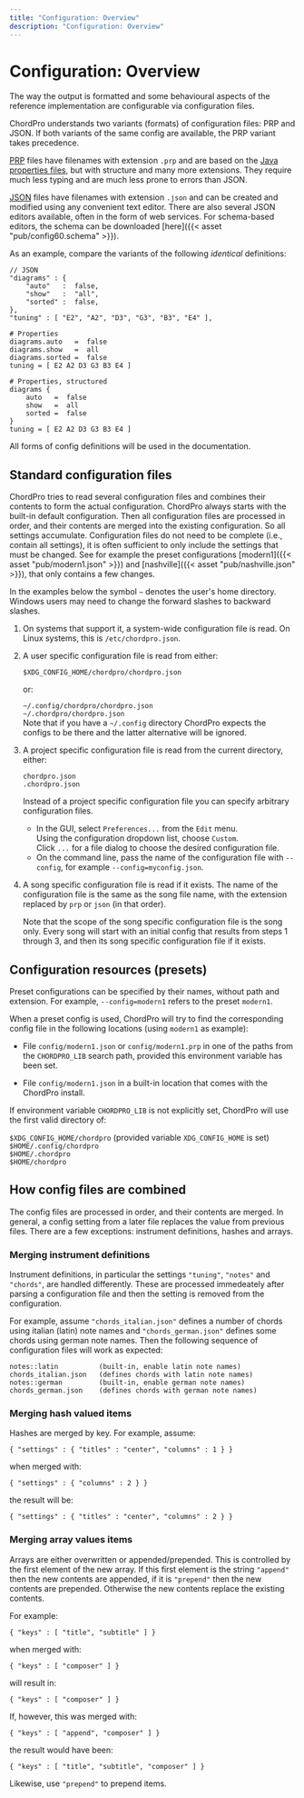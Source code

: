 ```yaml
---
title: "Configuration: Overview"
description: "Configuration: Overview"
---
```


# Configuration: Overview

The way the output is formatted and some behavioural aspects of the
reference implementation are configurable via configuration files.

ChordPro understands two variants (formats) of configuration files:
PRP and JSON. If both variants of the same config are available, the PRP
variant takes precedence.

[PRP](https://github.com/sciurius/perl-Data-Properties) files have
filenames with extension `.prp` and are based on the [Java properties
files](https://en.wikipedia.org/wiki/.properties), but with structure
and many more extensions. They require much less typing and are much
less prone to errors than JSON. 

[JSON](http://www.json.org/) files have filenames with extension
`.json` and can be created and modified using
any convenient text editor. There are also several JSON editors
available, often in the form of web services. For schema-based
editors, the schema can be downloaded [here]({{< asset
"pub/config60.schema" >}}).

As an example, compare the variants of the following _identical_
definitions:
````
// JSON
"diagrams" : {
    "auto"   :  false,
    "show"   :  "all",
    "sorted" :  false,
},
"tuning" : [ "E2", "A2", "D3", "G3", "B3", "E4" ],
````
````
# Properties
diagrams.auto   =  false
diagrams.show   =  all
diagrams.sorted =  false
tuning = [ E2 A2 D3 G3 B3 E4 ]
````
````
# Properties, structured
diagrams {
    auto   =  false
    show   =  all
    sorted =  false
}
tuning = [ E2 A2 D3 G3 B3 E4 ]
````

All forms of config definitions will be used in the documentation.

## Standard configuration files

ChordPro tries to read several configuration files and combines their contents to form the actual configuration. ChordPro always starts with the built-in default configuration. Then all configuration files are processed in order, and their contents are merged into the existing configuration. So all settings accumulate. Configuration files do not need to be complete (i.e., contain all settings), it is often sufficient to only include the settings that must be changed. See for example the preset configurations [modern1]({{< asset "pub/modern1.json" >}}) and [nashville]({{< asset "pub/nashville.json" >}}), that only contains a few changes.

In the examples below the symbol `~` denotes the user's home directory. Windows users may need to change the forward slashes to backward slashes.

1. On systems that support it, a system-wide configuration file is read. On Linux systems, this is `/etc/chordpro.json`.

2. A user specific configuration file is read from either:

    `$XDG_CONFIG_HOME/chordpro/chordpro.json`
	
	or:
	
    `~/.config/chordpro/chordpro.json`  
    `~/.chordpro/chordpro.json`  
  Note that if you have a `~/.config` directory ChordPro expects the configs to be there and the latter alternative will be ignored.

3. A project specific configuration file is read from the current directory, either:

    `chordpro.json`  
    `.chordpro.json`

   Instead of a project specific configuration file you can specify arbitrary configuration files.

   * In the GUI, select `Preferences...` from the `Edit` menu.  
     Using the configuration dropdown list, choose `Custom`.  
     Click `...` for a file dialog to choose the desired configuration file.
   * On the command line, pass the name of the configuration file with
     `--config`, for example `--config=myconfig.json`.

4. A song specific configuration file is read if it exists. The name
   of the configuration file is the same as the song file name, with
   the extension replaced by `prp` or `json` (in that order).  

   Note that the scope of the song specific configuration file is the
   song only. Every song will start with an initial config that results from
   steps 1 through 3, and then its song specific configuration file if
   it exists.

## Configuration resources (presets)

Preset configurations can be specified by their names, without path
and extension. For example, `--config=modern1` refers to the preset
`modern1`.

When a preset config is used, ChordPro will try to find the
corresponding config file in the following locations (using `modern1`
as example):

* File `config/modern1.json` or `config/modern1.prp` in one of the
  paths from the `CHORDPRO_LIB` search path, provided this
  environment variable has been set.
  
* File `config/modern1.json` in a built-in location that comes with
  the ChordPro install.
  
If environment variable `CHORDPRO_LIB` is not explicitly set, 
ChordPro will use the first valid directory of:

`$XDG_CONFIG_HOME/chordpro` (provided variable `XDG_CONFIG_HOME` is set)  
`$HOME/.config/chordpro`  
`$HOME/.chordpro`  
`$HOME/chordpro`

## How config files are combined

The config files are processed in order, and their contents are merged. In general, a config setting from a later file replaces the value from previous files. There are a few exceptions: instrument definitions, hashes and arrays.

### Merging instrument definitions

Instrument definitions, in particular the settings `"tuning"`, `"notes"` and `"chords"`, are handled differently. These are processed immedeately after parsing a configuration file and then the setting is removed from the configuration.

For example, assume `"chords_italian.json"` defines a number of chords using italian (latin) note names and `"chords_german.json"` defines some chords using german note names. Then the following sequence of configuration files will work as expected:

    notes::latin          (built-in, enable latin note names)
    chords_italian.json   (defines chords with latin note names)
    notes::german         (built-in, enable german note names)
    chords_german.json    (defines chords with german note names)

### Merging hash valued items

Hashes are merged by key. For example, assume:

    { "settings" : { "titles" : "center", "columns" : 1 } }

when merged with:

    { "settings" : { "columns" : 2 } }

the result will be:

    { "settings" : { "titles" : "center", "columns" : 2 } }

### Merging array values items

Arrays are either overwritten or appended/prepended. This is
controlled by the first element of the new array. If this first
element is the string `"append"` then the new contents are appended, if it
is `"prepend"` then the new contents are prepended. Otherwise the new
contents replace the existing contents.

For example:

    { "keys" : [ "title", "subtitle" ] }

when merged with:

    { "keys" : [ "composer" ] }

will result in:

    { "keys" : [ "composer" ] }

If, however, this was merged with:

    { "keys" : [ "append", "composer" ] }

the result would have been:

    { "keys" : [ "title", "subtitle", "composer" ] }

Likewise, use `"prepend"` to prepend items.

